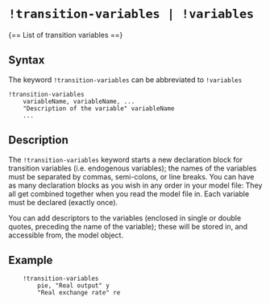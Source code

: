 # `!transition-variables | !variables`

{== List of transition variables ==}


## Syntax

The keyword `!transition-variables` can be abbreviated to `!variables`

    !transition-variables
        variableName, variableName, ...
        "Description of the variable" variableName
        ...


## Description

The `!transition-variables` keyword starts a new declaration block for
transition variables (i.e. endogenous variables); the names of the
variables must be separated by commas, semi-colons, or line breaks. You
can have as many declaration blocks as you wish in any order in your
model file: They all get combined together when you read the model file
in. Each variable must be declared (exactly once).

You can add descriptors to the variables (enclosed in single or double
quotes, preceding the name of the variable); these will be stored in, and
accessible from, the model object.


## Example

```iris
    !transition-variables
        pie, "Real output" y
        "Real exchange rate" re
```

